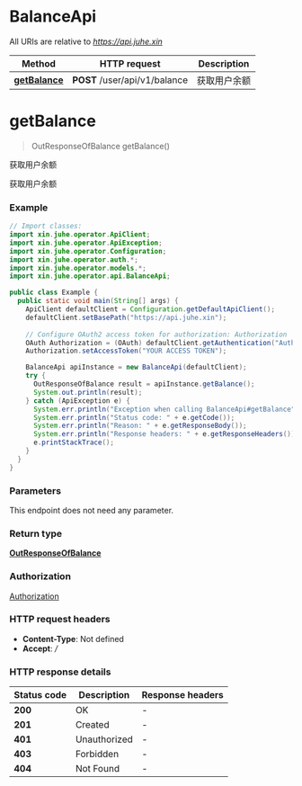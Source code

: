 # BalanceApi

All URIs are relative to *https://api.juhe.xin*

| Method | HTTP request | Description |
|------------- | ------------- | -------------|
| [**getBalance**](BalanceApi.md#getBalance) | **POST** /user/api/v1/balance | 获取用户余额 |


<a id="getBalance"></a>
# **getBalance**
> OutResponseOfBalance getBalance()

获取用户余额

获取用户余额

### Example
```java
// Import classes:
import xin.juhe.operator.ApiClient;
import xin.juhe.operator.ApiException;
import xin.juhe.operator.Configuration;
import xin.juhe.operator.auth.*;
import xin.juhe.operator.models.*;
import xin.juhe.operator.api.BalanceApi;

public class Example {
  public static void main(String[] args) {
    ApiClient defaultClient = Configuration.getDefaultApiClient();
    defaultClient.setBasePath("https://api.juhe.xin");
    
    // Configure OAuth2 access token for authorization: Authorization
    OAuth Authorization = (OAuth) defaultClient.getAuthentication("Authorization");
    Authorization.setAccessToken("YOUR ACCESS TOKEN");

    BalanceApi apiInstance = new BalanceApi(defaultClient);
    try {
      OutResponseOfBalance result = apiInstance.getBalance();
      System.out.println(result);
    } catch (ApiException e) {
      System.err.println("Exception when calling BalanceApi#getBalance");
      System.err.println("Status code: " + e.getCode());
      System.err.println("Reason: " + e.getResponseBody());
      System.err.println("Response headers: " + e.getResponseHeaders());
      e.printStackTrace();
    }
  }
}
```

### Parameters
This endpoint does not need any parameter.

### Return type

[**OutResponseOfBalance**](OutResponseOfBalance.md)

### Authorization

[Authorization](../README.md#Authorization)

### HTTP request headers

 - **Content-Type**: Not defined
 - **Accept**: */*

### HTTP response details
| Status code | Description | Response headers |
|-------------|-------------|------------------|
| **200** | OK |  -  |
| **201** | Created |  -  |
| **401** | Unauthorized |  -  |
| **403** | Forbidden |  -  |
| **404** | Not Found |  -  |

